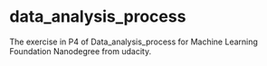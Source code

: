 # data_analysis_process
The exercise in P4 of Data_analysis_process for Machine Learning Foundation Nanodegree from udacity.
